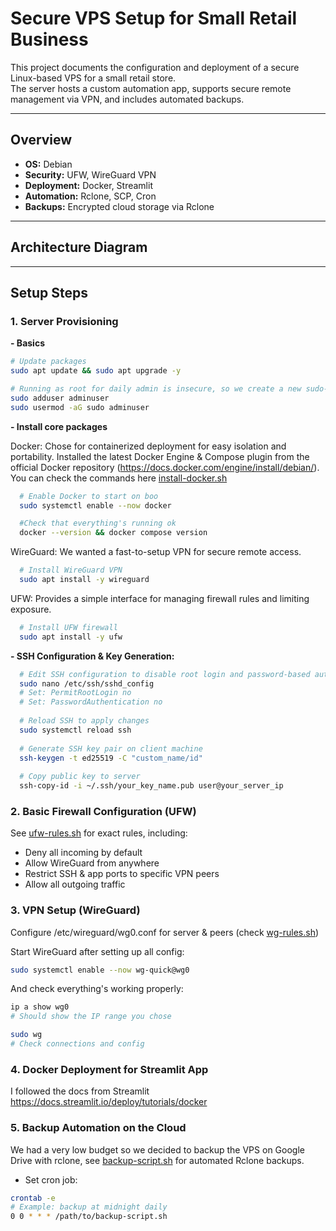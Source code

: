 # Secure VPS Setup for Small Retail Business

This project documents the configuration and deployment of a secure Linux-based VPS for a small retail store.  
The server hosts a custom automation app, supports secure remote management via VPN, and includes automated backups.

---

## Overview
- **OS:** Debian
- **Security:** UFW, WireGuard VPN
- **Deployment:** Docker, Streamlit
- **Automation:** Rclone, SCP, Cron
- **Backups:** Encrypted cloud storage via Rclone

---

## Architecture Diagram


---

## Setup Steps

### 1. Server Provisioning
**- Basics**
```bash
# Update packages
sudo apt update && sudo apt upgrade -y

# Running as root for daily admin is insecure, so we create a new sudo-enabled user
sudo adduser adminuser
sudo usermod -aG sudo adminuser

```
**- Install core packages**

   Docker: Chose for containerized deployment for easy isolation and portability. Installed the latest Docker Engine & Compose plugin from the official Docker repository (https://docs.docker.com/engine/install/debian/). 
   You can check the commands here [install-docker.sh](install-docker.sh)
   
  ``` bash
    # Enable Docker to start on boo
    sudo systemctl enable --now docker

    #Check that everything's running ok
    docker --version && docker compose version
  ```

   WireGuard: We wanted a fast-to-setup VPN for secure remote access.
  ```bash
    # Install WireGuard VPN
    sudo apt install -y wireguard
  ```

   UFW: Provides a simple interface for managing firewall rules and limiting exposure.
  ```bash
    # Install UFW firewall
    sudo apt install -y ufw
  ```

**- SSH Configuration & Key Generation:**
```bash
  # Edit SSH configuration to disable root login and password-based authentication
  sudo nano /etc/ssh/sshd_config
  # Set: PermitRootLogin no
  # Set: PasswordAuthentication no
  
  # Reload SSH to apply changes
  sudo systemctl reload ssh
  
  # Generate SSH key pair on client machine
  ssh-keygen -t ed25519 -C "custom_name/id"
  
  # Copy public key to server
  ssh-copy-id -i ~/.ssh/your_key_name.pub user@your_server_ip
```

### 2. Basic Firewall Configuration (UFW)
See [ufw-rules.sh](ufw-rules.sh) for exact rules, including:
  - Deny all incoming by default
  - Allow WireGuard from anywhere
  - Restrict SSH & app ports to specific VPN peers
  - Allow all outgoing traffic

### 3. VPN Setup (WireGuard)
Configure /etc/wireguard/wg0.conf for server & peers (check [wg-rules.sh](wg-rules.sh))

Start WireGuard after setting up all config:
``` bash
sudo systemctl enable --now wg-quick@wg0
```
And check everything's working properly:
``` bash
ip a show wg0
# Should show the IP range you chose

sudo wg
# Check connections and config
```

### 4. Docker Deployment for Streamlit App
I followed the docs from Streamlit https://docs.streamlit.io/deploy/tutorials/docker

### 5. Backup Automation on the Cloud
We had a very low budget so we decided to backup the VPS on Google Drive with rclone, see [backup-script.sh](backup-script.sh) for automated Rclone backups.
- Set cron job:
``` bash
crontab -e
# Example: backup at midnight daily
0 0 * * * /path/to/backup-script.sh
```
